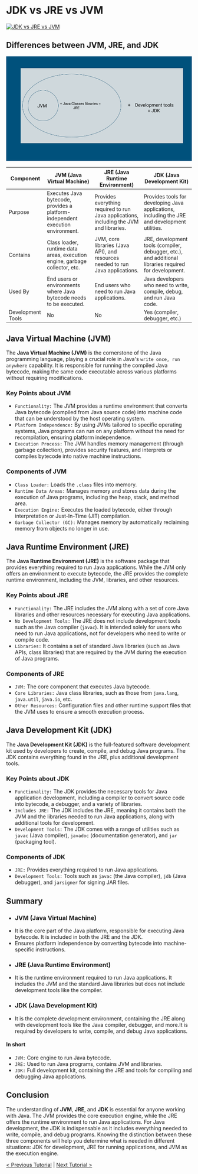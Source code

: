 # JDK vs JRE vs JVM
[![JDK vs JRE vs JVM](https://markdown-videos-api.jorgenkh.no/youtube/lbyLT3KgkF0)](https://youtu.be/lbyLT3KgkF0?autoplay=1)

## Differences between JVM, JRE, and JDK
![JDK vs JRE vs JVM](https://github.com/nakulmitra/java-tutorial/blob/master/architecture/jdk-jre-jvm/JDKvsJREvsJVM.png)

|         Component         |   JVM (Java Virtual Machine) |   JRE (Java Runtime Environment)  |   JDK (Java Development Kit) |
| ------------------------- | ---------------------------- | --------------------------------- | ---------------------------- |
| Purpose  | Executes Java bytecode, provides a platform-independent execution environment.  | Provides everything required to run Java applications, including the JVM and libraries.                 | Provides tools for developing Java applications, including the JRE and development utilities.  |  
| Contains  | Class loader, runtime data areas, execution engine, garbage collector, etc. | JVM, core libraries (Java API), and resources needed to run Java applications. | JRE, development tools (compiler, debugger, etc.), and additional libraries required for development. | 
| Used By  | End users or environments where Java bytecode needs to be executed. | End users who need to run Java applications. | Java developers who need to write, compile, debug, and run Java code. | 
| Development Tools  | No | No | Yes (compiler, debugger, etc.) | 

## Java Virtual Machine (JVM)
The **Java Virtual Machine (JVM)** is the cornerstone of the Java programming language, playing a crucial role in Java's `write once, run anywhere` capability. It is responsible for running the compiled Java bytecode, making the same code executable across various platforms without requiring modifications.

### Key Points about JVM
* `Functionality:` The JVM provides a runtime environment that converts Java bytecode (compiled from Java source code) into machine code that can be understood by the host operating system.
* `Platform Independence:` By using JVMs tailored to specific operating systems, Java programs can run on any platform without the need for recompilation, ensuring platform independence.
* `Execution Process:` The JVM handles memory management (through garbage collection), provides security features, and interprets or compiles bytecode into native machine instructions.

### Components of JVM
* `Class Loader:` Loads the `.class` files into memory.
* `Runtime Data Areas:` Manages memory and stores data during the execution of Java programs, including the heap, stack, and method area.
* `Execution Engine:` Executes the loaded bytecode, either through interpretation or Just-In-Time (JIT) compilation.
* `Garbage Collector (GC):` Manages memory by automatically reclaiming memory from objects no longer in use.

## Java Runtime Environment (JRE)
The **Java Runtime Environment (JRE)** is the software package that provides everything required to run Java applications. While the JVM only offers an environment to execute bytecode, the JRE provides the complete runtime environment, including the JVM, libraries, and other resources.

### Key Points about JRE
* `Functionality:` The JRE includes the JVM along with a set of core Java libraries and other resources necessary for executing Java applications.
* `No Development Tools:` The JRE does not include development tools such as the Java compiler (`javac`). It is intended solely for users who need to run Java applications, not for developers who need to write or compile code.
* `Libraries:` It contains a set of standard Java libraries (such as Java APIs, class libraries) that are required by the JVM during the execution of Java programs.

### Components of JRE
* `JVM:` The core component that executes Java bytecode.
* `Core Libraries:` Java class libraries, such as those from `java.lang`, `java.util`, `java.io`, etc.
* `Other Resources:` Configuration files and other runtime support files that the JVM uses to ensure a smooth execution process.

## Java Development Kit (JDK)
The **Java Development Kit (JDK)** is the full-featured software development kit used by developers to create, compile, and debug Java programs. The JDK contains everything found in the JRE, plus additional development tools.

### Key Points about JDK
* `Functionality:` The JDK provides the necessary tools for Java application development, including a compiler to convert source code into bytecode, a debugger, and a variety of libraries.
* `Includes JRE:` The JDK includes the JRE, meaning it contains both the JVM and the libraries needed to run Java applications, along with additional tools for development.
* `Development Tools:` The JDK comes with a range of utilities such as `javac` (Java compiler), `javadoc` (documentation generator), and `jar` (packaging tool).

### Components of JDK
* `JRE:` Provides everything required to run Java applications.
* `Development Tools:` Tools such as `javac` (the Java compiler), `jdb` (Java debugger), and `jarsigner` for signing JAR files.

## Summary
* ### JVM (Java Virtual Machine)
* It is the core part of the Java platform, responsible for executing Java bytecode. It is included in both the JRE and the JDK.
* Ensures platform independence by converting bytecode into machine-specific instructions.
* ### JRE (Java Runtime Environment)
* It is the runtime environment required to run Java applications. It includes the JVM and the standard Java libraries but does not include development tools like the compiler.
* ### JDK (Java Development Kit)
* It is the complete development environment, containing the JRE along with development tools like the Java compiler, debugger, and more.It is required by developers to write, compile, and debug Java applications.

#### In short
* `JVM:` Core engine to run Java bytecode.
* `JRE:` Used to run Java programs, contains JVM and libraries.
* `JDK:` Full development kit, containing the JRE and tools for compiling and debugging Java applications.

## Conclusion
The understanding of **JVM**, **JRE**, and **JDK** is essential for anyone working with Java. The JVM provides the core execution engine, while the JRE offers the runtime environment to run Java applications. For Java development, the JDK is indispensable as it includes everything needed to write, compile, and debug programs. Knowing the distinction between these three components will help you determine what is needed in different situations: JDK for development, JRE for running applications, and JVM as the execution engine.

[< Previous Tutorial](https://github.com/nakulmitra/java-tutorial/blob/master/architecture/jvm-architecture/JVMArchitecture.md) | [Next Tutorial >](https://github.com/nakulmitra/java-tutorial/blob/master/variables/IntroductionToVaraibles.md)
